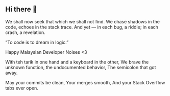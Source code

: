 ## Hi there 👋
We shall now seek that which we shall not find.
We chase shadows in the code, echoes in the stack trace.
And yet — in each bug, a riddle; in each crash, a revelation.

“To code is to dream in logic.”

Happy Malaysian Developer Noises <3


With teh tarik in one hand and a keyboard in the other,
We brave the unknown function, the undocumented behavior,
The semicolon that got away.

May your commits be clean,
Your merges smooth,
And your Stack Overflow tabs ever open.
